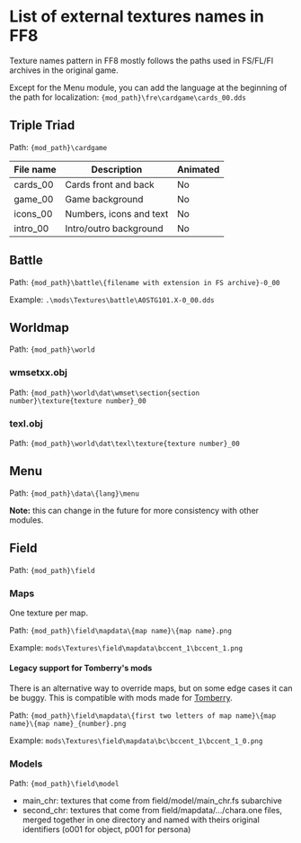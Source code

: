 # List of external textures names in FF8

Texture names pattern in FF8 mostly follows the paths used in FS/FL/FI archives in the original game.

Except for the Menu module, you can add the language at the beginning of the path for localization:
`{mod_path}\fre\cardgame\cards_00.dds`

## Triple Triad

Path: `{mod_path}\cardgame`

| File name | Description             | Animated |
| --------- | ----------------------- | -------- |
| cards_00  | Cards front and back    | No       |
| game_00   | Game background         | No       |
| icons_00  | Numbers, icons and text | No       |
| intro_00  | Intro/outro background  | No       |

## Battle

Path: `{mod_path}\battle\{filename with extension in FS archive}-0_00`

Example: `.\mods\Textures\battle\A0STG101.X-0_00.dds`

## Worldmap

Path: `{mod_path}\world`

### wmsetxx.obj

Path: `{mod_path}\world\dat\wmset\section{section number}\texture{texture number}_00`

### texl.obj

Path: `{mod_path}\world\dat\texl\texture{texture number}_00`

## Menu

Path: `{mod_path}\data\{lang}\menu`

**Note:** this can change in the future for more consistency with other modules.

## Field

Path: `{mod_path}\field`

### Maps

One texture per map.

Path: `{mod_path}\field\mapdata\{map name}\{map name}.png`

Example: `mods\Textures\field\mapdata\bccent_1\bccent_1.png`

#### Legacy support for Tomberry's mods

There is an alternative way to override maps, but on some edge cases it can be buggy.
This is compatible with mods made for [Tomberry](https://forums.qhimm.com/index.php?topic=15945.0).

Path: `{mod_path}\field\mapdata\{first two letters of map name}\{map name}\{map name}_{number}.png`

Example: `mods\Textures\field\mapdata\bc\bccent_1\bccent_1_0.png`

### Models

Path: `{mod_path}\field\model`

 - main_chr: textures that come from field/model/main_chr.fs subarchive
 - second_chr: textures that come from field/mapdata/.../chara.one files,
   merged together in one directory and named with theirs original identifiers (o001 for object, p001 for persona)
